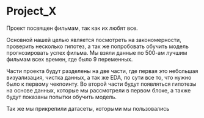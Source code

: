 # Project_X

Проект посвящен фильмам, так как их любят все.

Основной нашей целью является посмотреть на закономерности, проверить несколько гипотез, а так же попробовать обучить модель прогнозировать успех фильма. Мы взяли данные по 500-ам лучшим фильмам всех времен, где было 9 переменных.

Части проекта будут разделены на две части, где первая это небольшая визуализация, чистка данных, а так же EDA, по сути все то, что нужно было к первому чекпоинту. Во второй части будут появляться гипотезы на основе данных, которые мы рассмотрели в первом блоке, а также будут показаны попытки обучить модель.

Так же мы прикрепили датасеты, которыми мы пользовались
